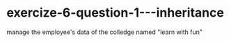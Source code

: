 # exercize-6-question-1---inheritance
manage the employee's data of the colledge named "learn with fun"
